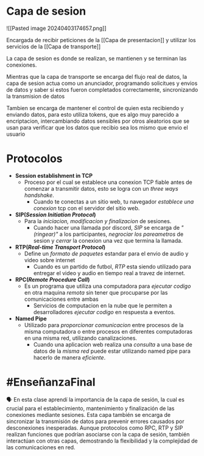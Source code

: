 # Capa de sesion
![[Pasted image 20240403174657.png]]

Encargada de recibir peticiones de la [[Capa de presentacion]] y utilizar los servicios de la [[Capa de transporte]]


La capa de sesion es donde se realizan, se mantienen y se terminan las conexiones.

Mientras que la capa de transporte se encarga del flujo real de datos, la capa de sesion actua como un anunciador, programando solicitues y envios de datos y saber si estos fueron completados correctamente, sincronizando la transmision de datos

Tambien se encarga de mantener el control de quien esta recibiendo y enviando datos, para esto utiliza tokens, que es algo muy parecido a encriptacion, intercambiando datos sensibles por otros aleatorios que se usan para verificar que los datos que recibio sea los mismo que envio el usuario


# Protocolos
- **Session establishment in TCP**
	- Proceso por el cual se establece una conexion TCP fiable antes de comenzar a transmitir datos, esto se logra con un *three ways handshake*.
		- Cuando te conectas a un sitio web, tu navegador *establece una conexion* tcp con el servidor del sitio web.
- **SIP(*Session Initiation Protocol*)**
	- Para la *iniciacion, modificacion y finalizacion* de sesiones.
		- Cuando hacer una llamada por discord, *SIP* se encarga de *"(ringear)"* a los participantes, *negrociar los pareametros* de sesion y *cerrar* la conexion una vez que termina la llamada.
- **RTP(*Real-time Transport Protocol*)**
	- Define un *formato de paquetes* estandar para el envio de audio y video sobre internet
		- Cuando es un partido de futbol, *RTP* esta siendo utilizado para entregar el video y audio en tiempo real a travez de internet.
- **RPC(*Remote Procedure Call*)**
	- Es un programa que utiliza una computadora para *ejecutar codigo* en otra maquina *remota* sin tener que procuparse por las comunicaciones entre ambas
		- Servicios de computacion en la nube que le permiten a desarrolladores *ejecutar codigo* en respuesta a eventos.
- **Named Pipe**
	- Utilizado para *proporcionar comunicacion* entre procesos de la misma computadora o entre procesos en diferentes computadoras en una misma red, utilizando canalizaciones.
		- Cuando una aplicacion web realiza una *consulta* a una base de datos de la *misma red* puede estar utilizando named pipe para hacerlo de manera *eficiente*.

# #EnseñanzaFinal 
🗣️ En esta clase aprendí la importancia de la capa de sesión, la cual es crucial para el establecimiento, mantenimiento y finalización de las conexiones mediante sesiones. Esta capa también se encarga de sincronizar la transmisión de datos para prevenir errores causados por desconexiones inesperadas. Aunque protocolos como RPC, RTP y SIP realizan funciones que podrían asociarse con la capa de sesión, también interactúan con otras capas, demostrando la flexibilidad y la complejidad de las comunicaciones en red.